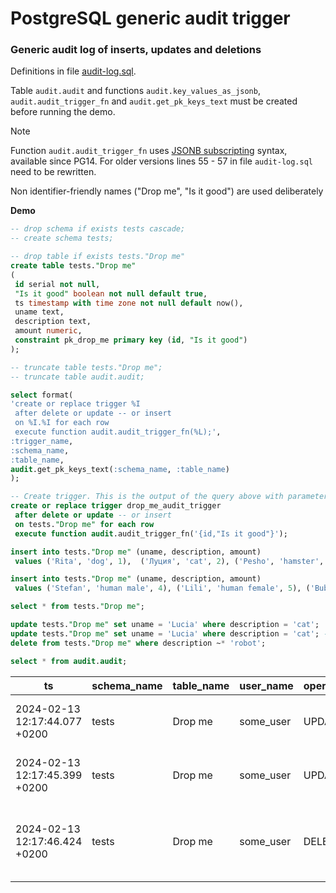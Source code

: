 # PostgreSQL generic audit trigger
### Generic audit log of inserts, updates and deletions  

Definitions in file [audit-log.sql](https://github.com/stefanov-sm/Postgres-generic-audit-trigger/blob/main/audit-log.sql).  

Table `audit.audit` and functions `audit.key_values_as_jsonb`, `audit.audit_trigger_fn` and `audit.get_pk_keys_text` must be created before running the demo.  

> [!NOTE]
> Function `audit.audit_trigger_fn` uses [JSONB subscripting](https://www.postgresql.org/docs/14/datatype-json.html#JSONB-SUBSCRIPTING) syntax, available since PG14. For older versions lines 55 - 57 in file `audit-log.sql` need to be rewritten.
> 
> Non identifier-friendly names ("Drop me", "Is it good") are used deliberately

**Demo**
```sql
-- drop schema if exists tests cascade;
-- create schema tests;

-- drop table if exists tests."Drop me"
create table tests."Drop me"
(
 id serial not null,
 "Is it good" boolean not null default true,
 ts timestamp with time zone not null default now(),
 uname text,
 description text,
 amount numeric,
 constraint pk_drop_me primary key (id, "Is it good")
);

-- truncate table tests."Drop me";
-- truncate table audit.audit;

select format(
'create or replace trigger %I 
 after delete or update -- or insert
 on %I.%I for each row
 execute function audit.audit_trigger_fn(%L);', 
:trigger_name, 
:schema_name, 
:table_name, 
audit.get_pk_keys_text(:schema_name, :table_name)
);

-- Create trigger. This is the output of the query above with parameter values 'drop_me_audit_trigger', 'tests' and 'Drop me'.
create or replace trigger drop_me_audit_trigger 
 after delete or update -- or insert
 on tests."Drop me" for each row
 execute function audit.audit_trigger_fn('{id,"Is it good"}');

insert into tests."Drop me" (uname, description, amount) 
 values ('Rita', 'dog', 1),  ('Луция', 'cat', 2), ('Pesho', 'hamster', 3);

insert into tests."Drop me" (uname, description, amount)
 values ('Stefan', 'human male', 4), ('Lili', 'human female', 5), ('Bubu', 'vacuum cleaner robot', 6);

select * from tests."Drop me";

update tests."Drop me" set uname = 'Lucia' where description = 'cat';
update tests."Drop me" set uname = 'Lucia' where description = 'cat'; -- nothing changes
delete from tests."Drop me" where description ~* 'robot';

select * from audit.audit;
```
|ts|schema_name|table_name|user_name|operation|payload|row_ident|
|--|-----------|----------|---------|---------|-------|---------|
|2024-02-13 12:17:44.077 +0200|tests|Drop me|some_user|UPDATE|{"new": {"uname": "Lucia"}, "old": {"uname": "Луция"}}|{"id": 2, "Is it good": true}|
|2024-02-13 12:17:45.399 +0200|tests|Drop me|some_user|UPDATE|{}|{"id": 2, "Is it good": true}|
|2024-02-13 12:17:46.424 +0200|tests|Drop me|some_user|DELETE|{"old": {"id": 6, "ts": "2024-02-13T12:17:38.647511+02:00", "uname": "Bubu", "amount": 6, "Is it good": true, "description": "vacuum cleaner robot"}}||
